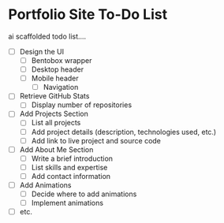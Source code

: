 # Portfolio Site To-Do List

ai scaffolded todo list....

- [ ] Design the UI
  - [ ] Bentobox wrapper
  - [ ] Desktop header
  - [ ] Mobile header
    - [ ] Navigation

- [ ] Retrieve GitHub Stats
  - [ ] Display number of repositories

- [ ] Add Projects Section
  - [ ] List all projects
  - [ ] Add project details (description, technologies used, etc.)
  - [ ] Add link to live project and source code

- [ ] Add About Me Section
  - [ ] Write a brief introduction
  - [ ] List skills and expertise
  - [ ] Add contact information

- [ ] Add Animations
  - [ ] Decide where to add animations
  - [ ] Implement animations

- [ ] etc.
